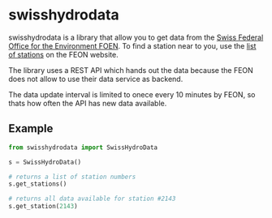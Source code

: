 # swisshydrodata

swisshydrodata is a library that allow you to get data from the [Swiss Federal Office for the Environment FOEN](https://www.hydrodaten.admin.ch/en/).
To find a station near to you, use the [list of stations](https://www.hydrodaten.admin.ch/en/messstationen-vorhersage) on the FEON website.

The library uses a REST API which hands out the data because the FEON does not allow to use their data service as backend.

The data update interval is limited to onece every 10 minutes by FEON, so thats how often the API has new data available.

## Example

```python
from swisshydrodata import SwissHydroData 

s = SwissHydroData()

# returns a list of station numbers
s.get_stations()

# returns all data available for station #2143
s.get_station(2143)

```
